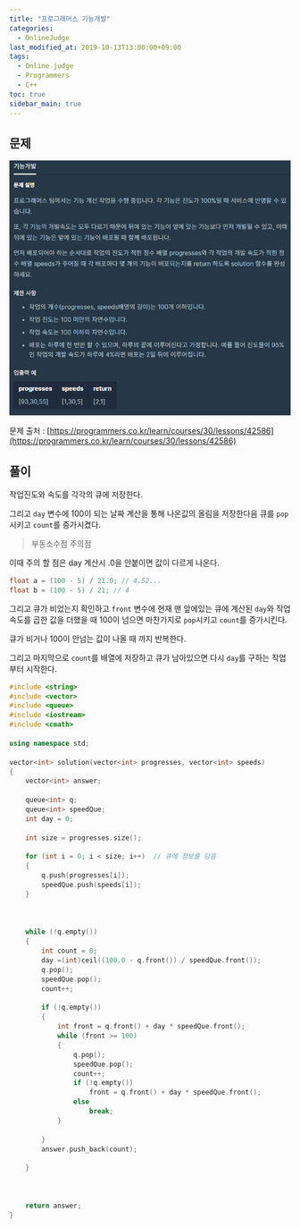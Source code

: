 ```yaml
---
title: "프로그래머스 기능개발"
categories: 
  - OnlineJudge
last_modified_at: 2019-10-13T13:00:00+09:00
tags: 
  - Online judge
  - Programmers
  - C++
toc: true
sidebar_main: true
---
```


## 문제

![1](https://github.com/lesslate/lesslate.github.io/blob/master/assets/img/OnlineJudge/%EA%B8%B0%EB%8A%A5%EA%B0%9C%EB%B0%9C.png?raw=true)

문제 출처 : [https://programmers.co.kr/learn/courses/30/lessons/42586](https://programmers.co.kr/learn/courses/30/lessons/42586)




## 풀이

작업진도와 속도를 각각의 큐에 저장한다.

그리고 `day` 변수에 100이 되는 날짜 계산을 통해 나온값의 올림을 저장한다음 큐를 `pop`시키고 `count`를 증가시켰다.

> 부동소수점 주의점

이때 주의 할 점은 day 계산시 .0을 안붙이면 값이 다르게 나온다.

```cpp
float a = (100 - 5) / 21.0; // 4.52...
float b = (100 - 5) / 21; // 4
```

그리고 큐가 비었는지 확인하고 `front` 변수에 현재 맨 앞에있는 큐에 계산된 `day`와 작업속도를 곱한 값을 더했을 때 100이 넘으면 마찬가지로 `pop`시키고 `count`를 증가시킨다. 

큐가 비거나 100이 안넘는 값이 나올 때 까지 반복한다.

그리고 마지막으로 `count`를 배열에 저장하고 큐가 남아있으면 다시 `day`를 구하는 작업부터 시작한다.

```cpp
#include <string>
#include <vector>
#include <queue>
#include <iostream>
#include <cmath>

using namespace std;

vector<int> solution(vector<int> progresses, vector<int> speeds)
{
	vector<int> answer;

	queue<int> q;
	queue<int> speedQue;
	int day = 0;

	int size = progresses.size();

	for (int i = 0; i < size; i++)  // 큐에 정보를 담음
	{
		q.push(progresses[i]);
		speedQue.push(speeds[i]);
	}



	while (!q.empty())
	{
		int count = 0;
		day =(int)ceil((100.0 - q.front()) / speedQue.front());
		q.pop();
		speedQue.pop();
		count++;

		if (!q.empty())
		{
			int front = q.front() + day * speedQue.front();
			while (front >= 100)
			{
				q.pop();
				speedQue.pop();
				count++;
				if (!q.empty())
					front = q.front() + day * speedQue.front();
				else
					break;
			}

		}
		answer.push_back(count);

	}



	return answer;
}
```